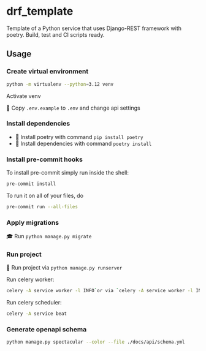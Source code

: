 # drf_template
Template of a Python service that uses Django-REST framework with poetry. Build, test and CI scripts ready.

## Usage

### Create virtual environment

```bash
python -m virtualenv --python=3.12 venv
```

Activate venv

🔑 Copy `.env.example` to `.env` and change api settings

### Install dependencies

* 🐍 Install poetry with command `pip install poetry`
* 📎 Install dependencies with command `poetry install`

### Install pre-commit hooks

To install pre-commit simply run inside the shell:

```bash
pre-commit install
```

To run it on all of your files, do

```bash
pre-commit run --all-files
```


### Apply migrations

🎓 Run  `python manage.py migrate`

### Run project

🚀 Run project via `python manage.py runserver`

Run celery worker:

```bash
celery -A service worker -l INFO`or via `celery -A service worker -l INFO
```

[//]: # ( -P eventlet)

Run celery scheduler:

```bash
celery -A service beat
```

### Generate openapi schema

```bash
python manage.py spectacular --color --file ./docs/api/schema.yml
```